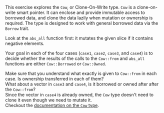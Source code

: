 

This exercise explores the `Cow`, or Clone-On-Write type.
`Cow` is a clone-on-write smart pointer.
It can enclose and provide immutable access to borrowed data, and clone the data lazily when mutation or ownership is required.
The type is designed to work with general borrowed data via the `Borrow` trait.

Look at the `abs_all` function first: it mutates the given slice if it contains negative elements. 

Your goal in each of the four cases (`case1`, `case2`, `case3`, and `case4`) is to decide whether the results
of the calls to the `Cow::from` and `abs_all` functions are either `Cow::Borrowed` or `Cow::Owned`. 

<div class="hint">
Make sure that you understand what exactly is given to <code>Cow::from</code> in each case. 
Is ownership transferred in each of them?
</div>

<div class="hint">
What about a vector in <code>case3</code> and <code>case4</code>, is it borrowed or owned after after the <code>Cow::from</code>?
</div>

<div class="hint">
Since the vector in <code>case4</code> is already owned, the <code>Cow</code> type doesn't need to clone it
even though we need to mutate it.
</div>

<div class="hint">Checkout the <a href="https://doc.rust-lang.org/std/borrow/enum.Cow.html">documentation
on the <code>Cow</code> type</a>.</div>